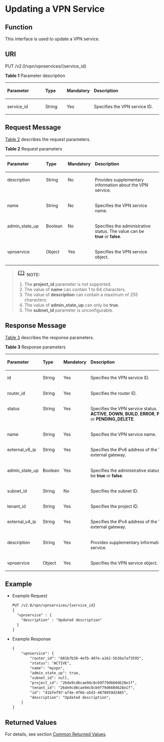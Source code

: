 # Updating a VPN Service<a name="en_topic_0093011501"></a>

## **Function**<a name="section25709437"></a>

This interface is used to update a VPN service.

## URI<a name="section30058349"></a>

PUT /v2.0/vpn/vpnservices/\{service\_id\}

**Table  1**  Parameter description

<a name="table184162115335"></a>
<table><thead align="left"><tr id="row984914219336"><th class="cellrowborder" valign="top" width="25.507449255074494%" id="mcps1.2.5.1.1"><p id="p8849921163313"><a name="p8849921163313"></a><a name="p8849921163313"></a><strong id="b842352706172115"><a name="b842352706172115"></a><a name="b842352706172115"></a>Parameter</strong></p>
</th>
<th class="cellrowborder" valign="top" width="14.288571142885711%" id="mcps1.2.5.1.2"><p id="p384918214339"><a name="p384918214339"></a><a name="p384918214339"></a>Type</p>
</th>
<th class="cellrowborder" valign="top" width="14.288571142885711%" id="mcps1.2.5.1.3"><p id="p208493212330"><a name="p208493212330"></a><a name="p208493212330"></a>Mandatory</p>
</th>
<th class="cellrowborder" valign="top" width="45.91540845915409%" id="mcps1.2.5.1.4"><p id="p1185732118339"><a name="p1185732118339"></a><a name="p1185732118339"></a>Description</p>
</th>
</tr>
</thead>
<tbody><tr id="row10857162110332"><td class="cellrowborder" valign="top" width="25.507449255074494%" headers="mcps1.2.5.1.1 "><p id="p17857142117336"><a name="p17857142117336"></a><a name="p17857142117336"></a>service_id</p>
</td>
<td class="cellrowborder" valign="top" width="14.288571142885711%" headers="mcps1.2.5.1.2 "><p id="p18857152173311"><a name="p18857152173311"></a><a name="p18857152173311"></a>String</p>
</td>
<td class="cellrowborder" valign="top" width="14.288571142885711%" headers="mcps1.2.5.1.3 "><p id="p385772133310"><a name="p385772133310"></a><a name="p385772133310"></a>Yes</p>
</td>
<td class="cellrowborder" valign="top" width="45.91540845915409%" headers="mcps1.2.5.1.4 "><p id="p28642214334"><a name="p28642214334"></a><a name="p28642214334"></a>Specifies the VPN service ID.</p>
</td>
</tr>
</tbody>
</table>

## Request Message<a name="section18807190"></a>

[Table 2](#table24429894)  describes the request parameters.

**Table  2**  Request parameters

<a name="table24429894"></a>
<table><thead align="left"><tr id="row26383427"><th class="cellrowborder" valign="top" width="25.507449255074494%" id="mcps1.2.5.1.1"><p id="p56682808"><a name="p56682808"></a><a name="p56682808"></a>Parameter</p>
</th>
<th class="cellrowborder" valign="top" width="14.288571142885711%" id="mcps1.2.5.1.2"><p id="p27904713"><a name="p27904713"></a><a name="p27904713"></a>Type</p>
</th>
<th class="cellrowborder" valign="top" width="14.288571142885711%" id="mcps1.2.5.1.3"><p id="p45689312"><a name="p45689312"></a><a name="p45689312"></a>Mandatory</p>
</th>
<th class="cellrowborder" valign="top" width="45.91540845915409%" id="mcps1.2.5.1.4"><p id="p9846754"><a name="p9846754"></a><a name="p9846754"></a>Description</p>
</th>
</tr>
</thead>
<tbody><tr id="row9359903"><td class="cellrowborder" valign="top" width="25.507449255074494%" headers="mcps1.2.5.1.1 "><p id="p19954658"><a name="p19954658"></a><a name="p19954658"></a>description</p>
</td>
<td class="cellrowborder" valign="top" width="14.288571142885711%" headers="mcps1.2.5.1.2 "><p id="p5714573"><a name="p5714573"></a><a name="p5714573"></a>String</p>
</td>
<td class="cellrowborder" valign="top" width="14.288571142885711%" headers="mcps1.2.5.1.3 "><p id="p60227273"><a name="p60227273"></a><a name="p60227273"></a>No</p>
</td>
<td class="cellrowborder" valign="top" width="45.91540845915409%" headers="mcps1.2.5.1.4 "><p id="p46570941"><a name="p46570941"></a><a name="p46570941"></a>Provides supplementary information about the VPN service.</p>
</td>
</tr>
<tr id="row16485292"><td class="cellrowborder" valign="top" width="25.507449255074494%" headers="mcps1.2.5.1.1 "><p id="p60240296"><a name="p60240296"></a><a name="p60240296"></a>name</p>
</td>
<td class="cellrowborder" valign="top" width="14.288571142885711%" headers="mcps1.2.5.1.2 "><p id="p47625841"><a name="p47625841"></a><a name="p47625841"></a>String</p>
</td>
<td class="cellrowborder" valign="top" width="14.288571142885711%" headers="mcps1.2.5.1.3 "><p id="p32487918"><a name="p32487918"></a><a name="p32487918"></a>No</p>
</td>
<td class="cellrowborder" valign="top" width="45.91540845915409%" headers="mcps1.2.5.1.4 "><p id="p14275720"><a name="p14275720"></a><a name="p14275720"></a>Specifies the VPN service name.</p>
</td>
</tr>
<tr id="row61372619"><td class="cellrowborder" valign="top" width="25.507449255074494%" headers="mcps1.2.5.1.1 "><p id="p5126234"><a name="p5126234"></a><a name="p5126234"></a>admin_state_up</p>
</td>
<td class="cellrowborder" valign="top" width="14.288571142885711%" headers="mcps1.2.5.1.2 "><p id="p12571834"><a name="p12571834"></a><a name="p12571834"></a>Boolean</p>
</td>
<td class="cellrowborder" valign="top" width="14.288571142885711%" headers="mcps1.2.5.1.3 "><p id="p11685651"><a name="p11685651"></a><a name="p11685651"></a>No</p>
</td>
<td class="cellrowborder" valign="top" width="45.91540845915409%" headers="mcps1.2.5.1.4 "><p id="p7013644"><a name="p7013644"></a><a name="p7013644"></a>Specifies the administrative status. The value can be <strong id="b842352706221557"><a name="b842352706221557"></a><a name="b842352706221557"></a>true</strong>&nbsp;or&nbsp;<strong id="b84235270622160"><a name="b84235270622160"></a><a name="b84235270622160"></a>false</strong>.</p>
</td>
</tr>
<tr id="row62741064"><td class="cellrowborder" valign="top" width="25.507449255074494%" headers="mcps1.2.5.1.1 "><p id="p48861387"><a name="p48861387"></a><a name="p48861387"></a>vpnservice</p>
</td>
<td class="cellrowborder" valign="top" width="14.288571142885711%" headers="mcps1.2.5.1.2 "><p id="p65458312"><a name="p65458312"></a><a name="p65458312"></a>Object</p>
</td>
<td class="cellrowborder" valign="top" width="14.288571142885711%" headers="mcps1.2.5.1.3 "><p id="p523045"><a name="p523045"></a><a name="p523045"></a>Yes</p>
</td>
<td class="cellrowborder" valign="top" width="45.91540845915409%" headers="mcps1.2.5.1.4 "><p id="p42366666"><a name="p42366666"></a><a name="p42366666"></a>Specifies the VPN service object.</p>
</td>
</tr>
</tbody>
</table>

>![](public_sys-resources/icon-note.gif) **NOTE:**   
>1.  The  **project\_id**  parameter is not supported.  
>2.  The value of  **name**  can contain 1 to 64 characters.  
>3.  The value of  **description**  can contain a maximum of 255 characters.  
>4.  The value of  **admin\_state\_up** can only be **true**.  
>5.  The  **subnet\_id**  parameter is unconfigurable.  

## Response Message<a name="section35046986"></a>

[Table 3](#table9147936)  describes the response parameters.

**Table  3**  Response parameters

<a name="table9147936"></a>
<table><thead align="left"><tr id="row55945983"><th class="cellrowborder" valign="top" width="25.507449255074494%" id="mcps1.2.5.1.1"><p id="p35330790"><a name="p35330790"></a><a name="p35330790"></a>Parameter</p>
</th>
<th class="cellrowborder" valign="top" width="14.288571142885711%" id="mcps1.2.5.1.2"><p id="p43221770"><a name="p43221770"></a><a name="p43221770"></a>Type</p>
</th>
<th class="cellrowborder" valign="top" width="14.288571142885711%" id="mcps1.2.5.1.3"><p id="p11302482"><a name="p11302482"></a><a name="p11302482"></a>Mandatory</p>
</th>
<th class="cellrowborder" valign="top" width="45.91540845915409%" id="mcps1.2.5.1.4"><p id="p43085863"><a name="p43085863"></a><a name="p43085863"></a>Description</p>
</th>
</tr>
</thead>
<tbody><tr id="row294000"><td class="cellrowborder" valign="top" width="25.507449255074494%" headers="mcps1.2.5.1.1 "><p id="p23814038"><a name="p23814038"></a><a name="p23814038"></a>id</p>
</td>
<td class="cellrowborder" valign="top" width="14.288571142885711%" headers="mcps1.2.5.1.2 "><p id="p49888896"><a name="p49888896"></a><a name="p49888896"></a>String</p>
</td>
<td class="cellrowborder" valign="top" width="14.288571142885711%" headers="mcps1.2.5.1.3 "><p id="p14468758"><a name="p14468758"></a><a name="p14468758"></a>Yes</p>
</td>
<td class="cellrowborder" valign="top" width="45.91540845915409%" headers="mcps1.2.5.1.4 "><p id="p31118786"><a name="p31118786"></a><a name="p31118786"></a>Specifies the VPN service ID.</p>
</td>
</tr>
<tr id="row11633618"><td class="cellrowborder" valign="top" width="25.507449255074494%" headers="mcps1.2.5.1.1 "><p id="p2799031"><a name="p2799031"></a><a name="p2799031"></a>router_id</p>
</td>
<td class="cellrowborder" valign="top" width="14.288571142885711%" headers="mcps1.2.5.1.2 "><p id="p25394981"><a name="p25394981"></a><a name="p25394981"></a>String</p>
</td>
<td class="cellrowborder" valign="top" width="14.288571142885711%" headers="mcps1.2.5.1.3 "><p id="p43727555"><a name="p43727555"></a><a name="p43727555"></a>Yes</p>
</td>
<td class="cellrowborder" valign="top" width="45.91540845915409%" headers="mcps1.2.5.1.4 "><p id="p52271033"><a name="p52271033"></a><a name="p52271033"></a>Specifies the router ID.</p>
</td>
</tr>
<tr id="row677253"><td class="cellrowborder" valign="top" width="25.507449255074494%" headers="mcps1.2.5.1.1 "><p id="p54857523"><a name="p54857523"></a><a name="p54857523"></a>status</p>
</td>
<td class="cellrowborder" valign="top" width="14.288571142885711%" headers="mcps1.2.5.1.2 "><p id="p14274382"><a name="p14274382"></a><a name="p14274382"></a>String</p>
</td>
<td class="cellrowborder" valign="top" width="14.288571142885711%" headers="mcps1.2.5.1.3 "><p id="p15374269"><a name="p15374269"></a><a name="p15374269"></a>Yes</p>
</td>
<td class="cellrowborder" valign="top" width="45.91540845915409%" headers="mcps1.2.5.1.4 "><p id="p37356265"><a name="p37356265"></a><a name="p37356265"></a>Specifies the VPN service status. The value can be <strong id="b842352706212822"><a name="b842352706212822"></a><a name="b842352706212822"></a>ACTIVE</strong>,&nbsp;<strong id="b842352706212827"><a name="b842352706212827"></a><a name="b842352706212827"></a>DOWN</strong>,&nbsp;<strong id="b842352706212832"><a name="b842352706212832"></a><a name="b842352706212832"></a>BUILD</strong>,&nbsp;<strong id="b842352706212835"><a name="b842352706212835"></a><a name="b842352706212835"></a>ERROR</strong>,&nbsp;<strong id="b842352706212840"><a name="b842352706212840"></a><a name="b842352706212840"></a>PENDING_UPDATE</strong>, or&nbsp;<strong id="b842352706212850"><a name="b842352706212850"></a><a name="b842352706212850"></a>PENDING_DELETE</strong>.</p>
</td>
</tr>
<tr id="row662065"><td class="cellrowborder" valign="top" width="25.507449255074494%" headers="mcps1.2.5.1.1 "><p id="p53627266"><a name="p53627266"></a><a name="p53627266"></a>name</p>
</td>
<td class="cellrowborder" valign="top" width="14.288571142885711%" headers="mcps1.2.5.1.2 "><p id="p48841284"><a name="p48841284"></a><a name="p48841284"></a>String</p>
</td>
<td class="cellrowborder" valign="top" width="14.288571142885711%" headers="mcps1.2.5.1.3 "><p id="p63829918"><a name="p63829918"></a><a name="p63829918"></a>Yes</p>
</td>
<td class="cellrowborder" valign="top" width="45.91540845915409%" headers="mcps1.2.5.1.4 "><p id="p2840889"><a name="p2840889"></a><a name="p2840889"></a>Specifies the VPN service name.</p>
</td>
</tr>
<tr id="row25568006"><td class="cellrowborder" valign="top" width="25.507449255074494%" headers="mcps1.2.5.1.1 "><p id="p57742629"><a name="p57742629"></a><a name="p57742629"></a>external_v6_ip</p>
</td>
<td class="cellrowborder" valign="top" width="14.288571142885711%" headers="mcps1.2.5.1.2 "><p id="p46641368"><a name="p46641368"></a><a name="p46641368"></a>String</p>
</td>
<td class="cellrowborder" valign="top" width="14.288571142885711%" headers="mcps1.2.5.1.3 "><p id="p19854472"><a name="p19854472"></a><a name="p19854472"></a>Yes</p>
</td>
<td class="cellrowborder" valign="top" width="45.91540845915409%" headers="mcps1.2.5.1.4 "><p id="p64708380"><a name="p64708380"></a><a name="p64708380"></a>Specifies the IPv6 address of the VPN service external gateway.</p>
</td>
</tr>
<tr id="row45504511"><td class="cellrowborder" valign="top" width="25.507449255074494%" headers="mcps1.2.5.1.1 "><p id="p61986789"><a name="p61986789"></a><a name="p61986789"></a>admin_state_up</p>
</td>
<td class="cellrowborder" valign="top" width="14.288571142885711%" headers="mcps1.2.5.1.2 "><p id="p54874019"><a name="p54874019"></a><a name="p54874019"></a>Boolean</p>
</td>
<td class="cellrowborder" valign="top" width="14.288571142885711%" headers="mcps1.2.5.1.3 "><p id="p15610594"><a name="p15610594"></a><a name="p15610594"></a>Yes</p>
</td>
<td class="cellrowborder" valign="top" width="45.91540845915409%" headers="mcps1.2.5.1.4 "><p id="p56498634"><a name="p56498634"></a><a name="p56498634"></a>Specifies the administrative status. The value can be <strong id="b842352706221557_2"><a name="b842352706221557_2"></a><a name="b842352706221557_2"></a>true</strong>&nbsp;or&nbsp;<strong id="b84235270622160_2"><a name="b84235270622160_2"></a><a name="b84235270622160_2"></a>false</strong>.</p>
</td>
</tr>
<tr id="row38725660"><td class="cellrowborder" valign="top" width="25.507449255074494%" headers="mcps1.2.5.1.1 "><p id="p49770771"><a name="p49770771"></a><a name="p49770771"></a>subnet_id</p>
</td>
<td class="cellrowborder" valign="top" width="14.288571142885711%" headers="mcps1.2.5.1.2 "><p id="p4900679"><a name="p4900679"></a><a name="p4900679"></a>String</p>
</td>
<td class="cellrowborder" valign="top" width="14.288571142885711%" headers="mcps1.2.5.1.3 "><p id="p61410719"><a name="p61410719"></a><a name="p61410719"></a>No</p>
</td>
<td class="cellrowborder" valign="top" width="45.91540845915409%" headers="mcps1.2.5.1.4 "><p id="p8212356"><a name="p8212356"></a><a name="p8212356"></a>Specifies the subnet ID.</p>
</td>
</tr>
<tr id="row6802342"><td class="cellrowborder" valign="top" width="25.507449255074494%" headers="mcps1.2.5.1.1 "><p id="p14118857"><a name="p14118857"></a><a name="p14118857"></a>tenant_id</p>
</td>
<td class="cellrowborder" valign="top" width="14.288571142885711%" headers="mcps1.2.5.1.2 "><p id="p2776748"><a name="p2776748"></a><a name="p2776748"></a>String</p>
</td>
<td class="cellrowborder" valign="top" width="14.288571142885711%" headers="mcps1.2.5.1.3 "><p id="p23590007"><a name="p23590007"></a><a name="p23590007"></a>Yes</p>
</td>
<td class="cellrowborder" valign="top" width="45.91540845915409%" headers="mcps1.2.5.1.4 "><p id="p31742419"><a name="p31742419"></a><a name="p31742419"></a>Specifies the project ID.</p>
</td>
</tr>
<tr id="row17246319"><td class="cellrowborder" valign="top" width="25.507449255074494%" headers="mcps1.2.5.1.1 "><p id="p54774566"><a name="p54774566"></a><a name="p54774566"></a>external_v4_ip</p>
</td>
<td class="cellrowborder" valign="top" width="14.288571142885711%" headers="mcps1.2.5.1.2 "><p id="p7554882"><a name="p7554882"></a><a name="p7554882"></a>String</p>
</td>
<td class="cellrowborder" valign="top" width="14.288571142885711%" headers="mcps1.2.5.1.3 "><p id="p7965739"><a name="p7965739"></a><a name="p7965739"></a>Yes</p>
</td>
<td class="cellrowborder" valign="top" width="45.91540845915409%" headers="mcps1.2.5.1.4 "><p id="p41245128"><a name="p41245128"></a><a name="p41245128"></a>Specifies the IPv4 address of the VPN service external gateway.</p>
</td>
</tr>
<tr id="row35661838"><td class="cellrowborder" valign="top" width="25.507449255074494%" headers="mcps1.2.5.1.1 "><p id="p2927765"><a name="p2927765"></a><a name="p2927765"></a>description</p>
</td>
<td class="cellrowborder" valign="top" width="14.288571142885711%" headers="mcps1.2.5.1.2 "><p id="p35822404"><a name="p35822404"></a><a name="p35822404"></a>String</p>
</td>
<td class="cellrowborder" valign="top" width="14.288571142885711%" headers="mcps1.2.5.1.3 "><p id="p15933636"><a name="p15933636"></a><a name="p15933636"></a>Yes</p>
</td>
<td class="cellrowborder" valign="top" width="45.91540845915409%" headers="mcps1.2.5.1.4 "><p id="p15556157"><a name="p15556157"></a><a name="p15556157"></a>Provides supplementary information about the VPN service.</p>
</td>
</tr>
<tr id="row5787686"><td class="cellrowborder" valign="top" width="25.507449255074494%" headers="mcps1.2.5.1.1 "><p id="p66149382"><a name="p66149382"></a><a name="p66149382"></a>vpnservice</p>
</td>
<td class="cellrowborder" valign="top" width="14.288571142885711%" headers="mcps1.2.5.1.2 "><p id="p56499698"><a name="p56499698"></a><a name="p56499698"></a>Object</p>
</td>
<td class="cellrowborder" valign="top" width="14.288571142885711%" headers="mcps1.2.5.1.3 "><p id="p13072851"><a name="p13072851"></a><a name="p13072851"></a>Yes</p>
</td>
<td class="cellrowborder" valign="top" width="45.91540845915409%" headers="mcps1.2.5.1.4 "><p id="p52268049"><a name="p52268049"></a><a name="p52268049"></a>Specifies the VPN service object.</p>
</td>
</tr>
</tbody>
</table>

## Example<a name="section46987420"></a>

-   Example Request

    ```
    PUT /v2.0/vpn/vpnservices/{service_id}
    {
      "vpnservice" : {
        "description" : "Updated description"
      }
    }
    ```


-   Example Response

    ```
    {
        "vpnservice": {
            "router_id": "881b7b30-4efb-407e-a162-5630a7af3595",
            "status": "ACTIVE",
            "name": "myvpn",
            "admin_state_up": true,
            "subnet_id": null,
            "project_id": "26de9cd6cae94c8cb9f79d660d628e1f",
            "tenant_id": "26de9cd6cae94c8cb9f79d660d628e1f",
            "id": "41bfef97-af4e-4f6b-a5d3-4678859d2485",
            "description": "Updated description",
        }
    }
    ```


## Returned Values<a name="section6578292"></a>

For details, see section  [Common Returned Values](common-returned-values.md).

